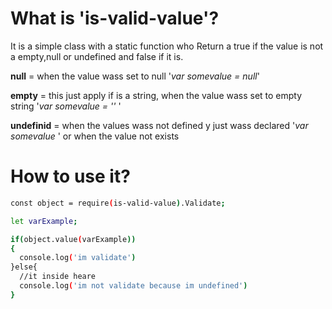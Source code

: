 # What is 'is-valid-value'?
It is a simple class with a static function who Return a true if the value is not a empty,null or undefined and false if it is.


<b>null</b> =  when  the value wass set to null 
'<i>var somevalue = null</i>'

<b>empty</b> =  this just apply if is a string,  when the value wass set to empty string 
'<i>var somevalue = '' </i>'

<b>undefinid</b> =   when the values wass not defined y just wass declared '<i>var somevalue </i>' or when the value not exists


# How to use it?
```sh
const object = require(is-valid-value).Validate;

let varExample;

if(object.value(varExample))
{
  console.log('im validate')
}else{
  //it inside heare
  console.log('im not validate because im undefined')
}


```
